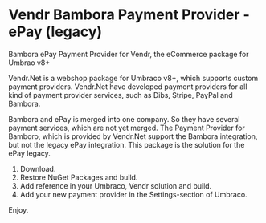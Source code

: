 # Vendr Bambora Payment Provider - ePay (legacy) 
Bambora ePay Payment Provider for Vendr, the eCommerce package for Umbrao v8+

Vendr.Net is a webshop package for Umbraco v8+, which supports custom payment providers. Vendr.Net have developed payment providers for all kind of payment provider services, such as Dibs, Stripe, PayPal and Bambora. 

Bambora and ePay is merged into one company. So they have several payment services, which are not yet merged. The Payment Provider for Bamboro, which is provided by Vendr.Net support the Bambora integration, but not the legacy ePay integration. This package is the solution for the ePay legacy.

1. Download.
2. Restore NuGet Packages and build.
3. Add reference in your Umbraco, Vendr solution and build.
4. Add your new payment provider in the Settings-section of Umbraco.

Enjoy.
